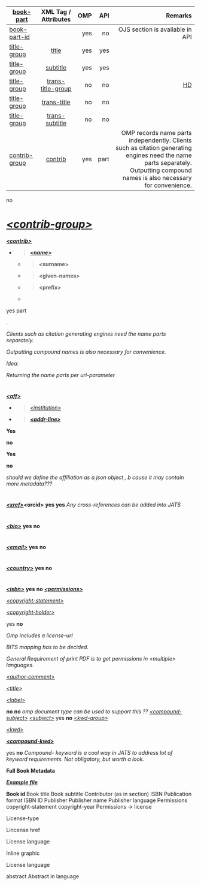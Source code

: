 

| [book-part](https://jats.nlm.nih.gov/extensions/bits/tag-library/2.0/element/book-part.html) |    XML Tag / Attributes | OMP |  API | Remarks |
|----------|:-------------:|------:|------------:|-----:| 
| [book-part-id](https://jats.nlm.nih.gov/extensions/bits/tag-library/2.0/element/book-part-id.html) | | yes | no | OJS section is available in API|
| [title-group](https://jats.nlm.nih.gov/extensions/bits/tag-library/2.0/element/title-group.html) |[title](https://jats.nlm.nih.gov/extensions/bits/tag-library/2.0/element/title.html) | yes | yes | |
| [title-group](https://jats.nlm.nih.gov/extensions/bits/tag-library/2.0/element/title-group.html) |[subtitle](https://jats.nlm.nih.gov/extensions/bits/tag-library/2.0/element/subtitle.html) | yes | yes | |
| [title-group](https://jats.nlm.nih.gov/extensions/bits/tag-library/2.0/element/title-group.html) |[trans-title-group](https://jats.nlm.nih.gov/extensions/bits/tag-library/2.0/element/trans-title-group.html) | no | no | [HD](https://pkp.sfu.ca/wiki/index.php?title=Tech_Committee_Meeting_Minutes_25_July_2017#Extending_metadata_schemes_.28Dulip.29)|
| [title-group](https://jats.nlm.nih.gov/extensions/bits/tag-library/2.0/element/title-group.html) |[trans-title](https://jats.nlm.nih.gov/extensions/bits/tag-library/2.0/element/trans-title.html) | no | no | |
| [title-group](https://jats.nlm.nih.gov/extensions/bits/tag-library/2.0/element/title-group.html) |[trans-subtitle](https://jats.nlm.nih.gov/extensions/bits/tag-library/2.0/element/trans-subtitle.html) | no | no | |
| [contrib-group](https://jats.nlm.nih.gov/extensions/bits/tag-library/2.0/element/contrib-group.html) |[contrib](https://jats.nlm.nih.gov/extensions/bits/tag-library/2.0/element/contrib.html) | yes | part | OMP records name parts independently. Clients such as citation generating engines need the name parts separately. Outputting compound names is also necessary  for convenience. |






 



<td>no</td>
<td><h1 id="contrib-group"><a href="https://jats.nlm.nih.gov/extensions/bits/tag-library/2.0/element/contrib-group.html"><strong><em>&lt;contrib-group&gt;</em></strong></a></h1></td>
<td><p><a href="https://jats.nlm.nih.gov/extensions/bits/tag-library/2.0/element/contrib.html"><strong><em>&lt;contrib&gt;</em></strong></a></p>
<ul>
<li><blockquote>
<p><a href="https://jats.nlm.nih.gov/extensions/bits/tag-library/2.0/element/name.html"><strong><em>&lt;name&gt;</em></strong></a></p>
</blockquote>
<ul>
<li><blockquote>
<p><strong>&lt;surname&gt;</strong></p>
</blockquote></li>
<li><blockquote>
<p><strong>&lt;given-names&gt;</strong></p>
</blockquote></li>
<li><blockquote>
<p><strong>&lt;prefix&gt;</strong></p>
</blockquote></li>
<li></li>
</ul></li>
</ul></td>
<td>yes</td>
<td>part</td>
<td><p><em>.</em></p>
<p><em>Clients such as citation generating engines need the name parts separately.</em></p>
<p><em>Outputting compound names is also necessary for convenience.</em></p>
<p><em>Idea:</em></p>
<p><em>Returning the name parts per url-parameter</em></p></td>
</tr>
<tr class="even">
<td><h1 id="section"></h1></td>
<td><p><a href="https://jats.nlm.nih.gov/extensions/bits/tag-library/2.0/element/aff.html"><strong><em>&lt;aff&gt;</em></strong></a></p>
<ul>
<li><blockquote>
<p><a href="https://jats.nlm.nih.gov/extensions/bits/tag-library/2.0/element/institution.html"><em>&lt;institution&gt;</em></a></p>
</blockquote></li>
<li><blockquote>
<p><a href="https://jats.nlm.nih.gov/extensions/bits/tag-library/2.0/element/addr-line.html"><strong><em>&lt;addr-line&gt;</em></strong></a></p>
</blockquote></li>
</ul></td>
<td><p><strong>Yes</strong></p>
<p><strong>no</strong></p></td>
<td><p><strong>Yes</strong></p>
<p><strong>no</strong></p></td>
<td><em>should we define the affiliation as a json object , b cause it may contain more metadata???</em></td>
</tr>
<tr class="odd">
<td><h1 id="section-1"></h1></td>
<td><strong><a href="https://jats.nlm.nih.gov/extensions/bits/tag-library/2.0/element/xref.html"><em>&lt;xref&gt;</em></a>&lt;orcid&gt;</strong></td>
<td><strong>yes</strong></td>
<td><strong>yes</strong></td>
<td><em>Any cross-references can be added into JATS</em></td>
</tr>
<tr class="even">
<td><h1 id="section-2"></h1></td>
<td><a href="https://jats.nlm.nih.gov/extensions/bits/tag-library/2.0/element/bio.html"><strong><em>&lt;bio&gt;</em></strong></a></td>
<td><strong>yes</strong></td>
<td><strong>no</strong></td>
<td></td>
</tr>
<tr class="odd">
<td><h1 id="section-3"></h1></td>
<td><a href="https://jats.nlm.nih.gov/extensions/bits/tag-library/2.0/element/bio.html"><strong><em>&lt;email&gt;</em></strong></a></td>
<td><strong>yes</strong></td>
<td><strong>no</strong></td>
<td></td>
</tr>
<tr class="even">
<td><h1 id="section-4"></h1></td>
<td><a href="https://jats.nlm.nih.gov/extensions/bits/tag-library/2.0/element/country.html"><strong><em>&lt;country&gt;</em></strong></a></td>
<td><strong>yes</strong></td>
<td><strong>no</strong></td>
<td></td>
</tr>
<tr class="odd">
<td><h1 id="section-5"></h1></td>
<td><a href="https://jats.nlm.nih.gov/extensions/bits/tag-library/2.0/element/isbn.html"><strong><em>&lt;isbn&gt;</em></strong></a></td>
<td><strong>yes</strong></td>
<td><strong>no</strong></td>
<td></td>
</tr>
<tr class="even">
<td><a href="https://jats.nlm.nih.gov/extensions/bits/tag-library/2.0/element/permissions.html"><strong><em>&lt;permissions&gt;</em></strong></a></td>
<td><p><a href="https://jats.nlm.nih.gov/extensions/bits/tag-library/2.0/element/copyright-statement.html"><em>&lt;copyright-statement&gt;</em></a></p>
<p><a href="https://jats.nlm.nih.gov/extensions/bits/tag-library/2.0/element/copyright-holder.html"><em>&lt;copyright-holder&gt;</em></a></p></td>
<td>yes</td>
<td><strong>no</strong></td>
<td><p><em>Omp includes a license-url</em></p>
<p><em>BITS mapping has to be decided.</em></p>
<p><em>General Requirement of print PDF is to get permissions in &lt;multiple&gt; languages. </em></p></td>
</tr>
<tr class="odd">
<td><a href="https://jats.nlm.nih.gov/extensions/bits/tag-library/2.0/element/author-comment.html"><em>&lt;author-comment&gt;</em></a></td>
<td><p><a href="https://jats.nlm.nih.gov/extensions/bits/tag-library/2.0/element/title.html"><em>&lt;title&gt;</em></a></p>
<p><a href="https://jats.nlm.nih.gov/extensions/bits/tag-library/2.0/element/label.html"><em>&lt;label&gt;</em></a></p></td>
<td><strong>no</strong></td>
<td><strong>no</strong></td>
<td><em>omp document type can be used to support this ??</em></td>
</tr>
<tr class="even">
<td><a href="https://jats.nlm.nih.gov/extensions/bits/tag-library/2.0/element/compound-subject.html"><em>&lt;compound-subject&gt;</em></a></td>
<td><a href="https://jats.nlm.nih.gov/extensions/bits/tag-library/2.0/element/subj-group.html"><em>&lt;subject&gt;</em></a></td>
<td>yes</td>
<td><strong>no</strong></td>
<td></td>
</tr>
<tr class="odd">
<td><a href="https://jats.nlm.nih.gov/extensions/bits/tag-library/2.0/element/kwd-group.html"><em>&lt;kwd-group&gt;</em></a></td>
<td><p><a href="https://jats.nlm.nih.gov/extensions/bits/tag-library/2.0/element/kwd.html"><em>&lt;kwd&gt;</em></a></p>
<p><a href="https://jats.nlm.nih.gov/extensions/bits/tag-library/2.0/element/compound-kwd.html"><strong><em>&lt;compound-kwd&gt;</em></strong></a></p></td>
<td>yes</td>
<td><strong>no</strong></td>
<td><em>Compound-</em> <em>keyword</em> <em>is a cool way in JATS to address lot of keyword requirements. Not obligatory, but worth a look.</em></td>
</tr>
<tr class="even">
<td></td>
<td></td>
<td></td>
<td></td>
<td></td>
</tr>
<tr class="odd">
<td><p><strong>Full Book Metadata</strong></p>
<p><a href="https://github.com/withanage/heimpt/blob/master/static/tests/example/metadata/Example_Full.book-meta.bits2.xml"><strong><em>Example file</em></strong></a></p></td>
<td><strong>Book id </strong></td>
<td></td>
<td></td>
<td></td>
</tr>
<tr class="even">
<td></td>
<td>Book title</td>
<td></td>
<td></td>
<td></td>
</tr>
<tr class="odd">
<td></td>
<td>Book subtitle</td>
<td></td>
<td></td>
<td></td>
</tr>
<tr class="even">
<td></td>
<td>Contributor (as in section)</td>
<td></td>
<td></td>
<td></td>
</tr>
<tr class="odd">
<td></td>
<td>ISBN Publication format</td>
<td></td>
<td></td>
<td></td>
</tr>
<tr class="even">
<td></td>
<td>ISBN ID</td>
<td></td>
<td></td>
<td></td>
</tr>
<tr class="odd">
<td>Publisher</td>
<td>Publisher name</td>
<td></td>
<td></td>
<td></td>
</tr>
<tr class="even">
<td></td>
<td>Publisher language</td>
<td></td>
<td></td>
<td></td>
</tr>
<tr class="odd">
<td>Permissions</td>
<td>copyright-statement</td>
<td></td>
<td></td>
<td></td>
</tr>
<tr class="even">
<td></td>
<td>copyright-year</td>
<td></td>
<td></td>
<td></td>
</tr>
<tr class="odd">
<td>Permissions -&gt; license</td>
<td><p>License-type</p>
<p>Lincense href</p>
<p>License language</p>
<p>Inline graphic</p>
<p>License language</p></td>
<td></td>
<td></td>
<td></td>
</tr>
<tr class="even">
<td>abstract</td>
<td>Abstract in language</td>
<td></td>
<td></td>
<td></td>
</tr>

